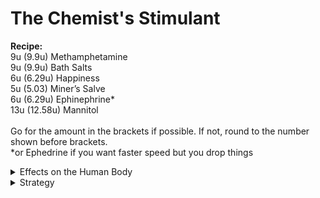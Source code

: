 # The Chemist's Stimulant

**Recipe:**\
9u (9.9u) Methamphetamine\
9u (9.9u) Bath Salts\
6u (6.29u) Happiness\
5u (5.03) Miner’s Salve\
6u (6.29u) Ephinephrine\*\
13u (12.58u) Mannitol\
\
Go for the amount in the brackets if possible. If not, round to the number shown before brackets.\
\*or Ephedrine if you want faster speed but you drop things



<details>

<summary>Effects on the Human Body</summary>

**Methamphetamine(Meth)**: _Reduces stun times by about 300%. Allows the user to quickly recover stamina while dealing a small amount of Brain damage._

**Bath Salts**: _Makes the subject nearly impervious to stuns, and gives psychotic brawling._

**Happiness**: _Suppresses phobias and fills you with ecstasic emotional numbness. Removes jitteriness, confusion and disgust. Causes 0.2 brain damage per tick._

**Miner’s Salve**: _A very strong painkiller, with a side-effect of stomach-cramps._

**Ephedrine/Epinephrine**: _Reduces stun times, (Epinephrine increases run speed), and stabilizes crit. minor stamina regeneration buff. Prevents oxygen damage from going over 35. If the patient is in crit, slowly heals toxins, brute, and burn. (Epinephrine makes you drop items)_

**Mannitol**: _Quickly heals brain damage with an effect of 2 brain-damage per sec._

</details>

<details>

<summary>Strategy</summary>

Digest as pill (50u) to gain superhuman speed, pretty much no stun-time, no pain. Makes your mood stable and neutral, and fights against brain damage. The perfect stimulant for prolonged combat. There’s **no** downsides to this chemical compound.\
\
With Crank and Happiness being so slow at metabolizing, you should only take a pill every 37 seconds. Otherwise, you'll be prone to addiction. If that isn't a worry, you can take 2 pills, MAX, every 37 seconds, or you’ll overdose.\
\
Warning: Addictions come with risk of dizziness, loss of motor functions, feeling faint, feeling disoriented, and may also lead to loss of life.

</details>
